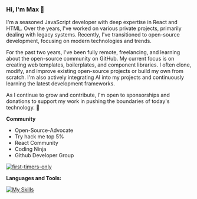 ### Hi, I'm Max 👋

I'm a seasoned JavaScript developer with deep expertise in React and HTML. Over the years, I've worked on various private projects, primarily dealing with legacy systems. Recently, I've transitioned to open-source development, focusing on modern technologies and trends.

For the past two years, I've been fully remote, freelancing, and learning about the open-source community on GitHub. My current focus is on creating web templates, boilerplates, and component libraries. I often clone, modify, and improve existing open-source projects or build my own from scratch. I'm also actively integrating AI into my projects and continuously learning the latest development frameworks.

As I continue to grow and contribute, I'm open to sponsorships and donations to support my work in pushing the boundaries of today's technology. 👋 





**Community**
- Open-Source-Advocate
- Try hack me top 5%
- React Community
- Coding Ninja
- Github Developer Group

[![first-timers-only](https://img.shields.io/badge/first--timers--only-friendly-blue.svg?style=flat-square)](https://www.firsttimersonly.com/)
  
**Languages and Tools:**


[![My Skills](https://skillicons.dev/icons?i=html,css,js,react,nextjs,solidjs,alpinejs,bootstrap,vercel,materialui,netlify,tailwind,ai,d3,ps,cloudflare,firebase,bash,codepen,gulp,vscode,discord,twitter,github&perline=12)](https://skillicons.dev)
